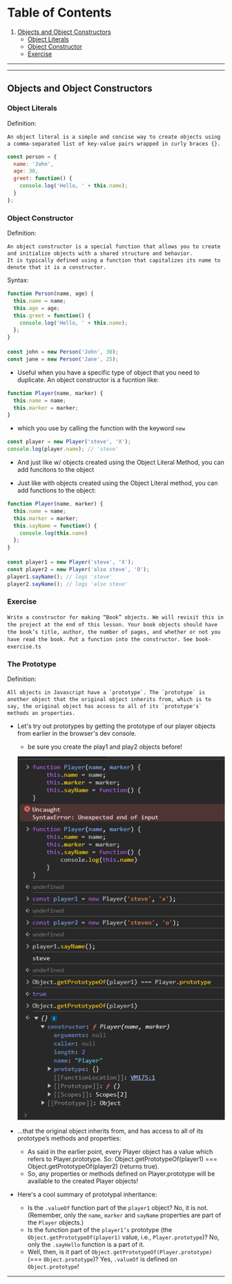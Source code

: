 # Table of Contents
1. [Objects and Object Constructors](#objects-and-Object-constructors)
    - [Object Literals](#object-literals)
    - [Object Constructor](#object-constructor)
    - [Exercise](#exercise)


<hr/><hr/>

## Objects and Object Constructors

### Object Literals

Definition:

    An object literal is a simple and concise way to create objects using a comma-separated list of key-value pairs wrapped in curly braces {}.

```js
const person = {
  name: 'John',
  age: 30,
  greet: function() {
    console.log('Hello, ' + this.name);
  }
};

```

### Object Constructor

Definition:

    An object constructor is a special function that allows you to create and initialize objects with a shared structure and behavior.
    It is typically defined using a function that capitalizes its name to denote that it is a constructor.

Syntax:

```js
function Person(name, age) {
  this.name = name;
  this.age = age;
  this.greet = function() {
    console.log('Hello, ' + this.name);
  };
}

const john = new Person('John', 30);
const jane = new Person('Jane', 25);
```

- Useful when you have a specific type of object that you need to duplicate. An object constructor is a fucntion like:
```js
function Player(name, marker) {
  this.name = name;
  this.marker = marker;
}
```

- which you use by calling the function with the keyword `new`

```js
const player = new Player('steve', 'X');
console.log(player.name); // 'steve'
```

- And just like w/ objects created using the Object Literal Method, you can add funcitons to the object

- Just like with objects created using the Object Literal method, you can add functions to the object:

```js
function Player(name, marker) {
  this.name = name;
  this.marker = marker;
  this.sayName = function() {
    console.log(this.name)
  };
}

const player1 = new Player('steve', 'X');
const player2 = new Player('also steve', 'O');
player1.sayName(); // logs 'steve'
player2.sayName(); // logs 'also steve'
```

### Exercise

`Write a constructor for making “Book” objects. We will revisit this in the project at the end of this lesson. Your book objects should have the book’s title, author, the number of pages, and whether or not you have read the book. Put a function into the constructor. See book-exercise.ts`

### The Prototype

Definition:

    All objects in Javascript have a `prototype`. The `prototype` is another object that the original object inherits from, which is to say, the original object has access to all of its `prototype's` methods an properties.


- Let's try out prototypes by getting the prototype of our player objects from earlier in the browser's dev console. 
  - be sure you create the play1 and play2 objects before!

  ![dev console screen shot of Object.getPrototypeOf()](../../assets/getPrototypeOf.png)

- …that the original object inherits from, and has access to all of its prototype’s methods and properties:
  - As said in the earlier point, every Player object has a value which refers to Player.prototype. So: Object.getPrototypeOf(player1) === Object.getPrototypeOf(player2) (returns true).
  - So, any properties or methods defined on Player.prototype will be available to the created Player objects!
- Here's a cool summary of prototypal inheritance:
  - Is the `.valueOf` function part of the `player1` object? No, it is not. (Remember, only the `name`, `marker` and `sayName` properties are part of the `Player` objects.)
  - Is the function part of the `player1’s` prototype (the `Object.getPrototypeOf(player1)` value, i.e., `Player.prototype`)? No, only the `.sayHello` function is a part of it.
  - Well, then, is it part of `Object.getPrototypeOf(Player.prototype)` (=== `Object.prototype`)? Yes, `.valueOf` is defined on `Object.prototype`!
<hr/>